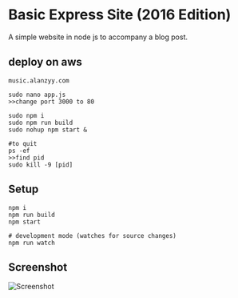 # Basic Express Site (2016 Edition)

A simple website in node js to accompany a blog post.

## deploy on aws
```
music.alanzyy.com

sudo nano app.js
>>change port 3000 to 80

sudo npm i
sudo npm run build
sudo nohup npm start & 

#to quit
ps -ef 
>>find pid
sudo kill -9 [pid]

```
## Setup

```
npm i
npm run build
npm start

# development mode (watches for source changes)
npm run watch
```

## Screenshot

![Screenshot](https://raw.githubusercontent.com/bengourley/basic-express-site-2016/master/screenshot.png)
